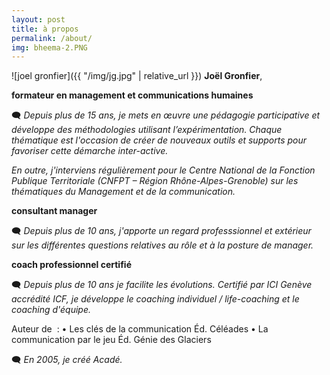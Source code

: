```yaml
---
layout: post
title: à propos
permalink: /about/
img: bheema-2.PNG
---
```


  ![joel gronfier]({{ "/img/jg.jpg" | relative_url }})
<b>Joël Gronfier</b>,

<b>formateur en management et communications humaines</b>

🗨 *Depuis plus de 15 ans, je mets en œuvre une pédagogie participative et développe des méthodologies utilisant l’expérimentation.
Chaque thématique est l'occasion de créer de nouveaux outils et supports pour favoriser cette démarche inter-active.*

*En outre, j'interviens régulièrement pour le Centre National de la Fonction Publique Territoriale (CNFPT – Région Rhône-Alpes-Grenoble) sur les thématiques du Management et de la communication.*



<b>consultant manager</b>

🗨 *Depuis plus de 10 ans, j'apporte un regard professsionnel et extérieur sur les différentes questions relatives au rôle et à la posture de manager.*



<b>coach professionnel certifié</b>

🗨 *Depuis plus de 10 ans je facilite les évolutions.*
*Certifié par ICI Genève accrédité ICF, je développe le coaching individuel / life-coaching et le coaching d'équipe.*



Auteur de  :
    • Les clés de la communication Éd. Céléades 
    • La communication par le jeu Éd. Génie des Glaciers 

🗨 *En 2005, je créé Acadé.*
